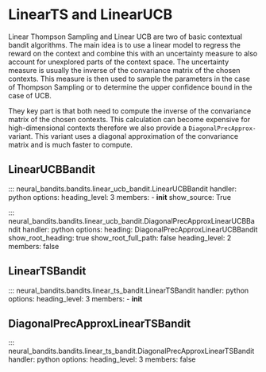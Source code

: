 # LinearTS and LinearUCB
Linear Thompson Sampling and Linear UCB are two of basic contextual bandit algorithms.
The main idea is to use a linear model to regress the reward on the context and combine
this with an uncertainty measure to also account for unexplored parts of the context space.
The uncertainty measure is usually the inverse of the convariance matrix of the chosen contexts.
This measure is then used to sample the parameters in the case of Thompson Sampling or to determine
the upper confidence bound in the case of UCB.

They key part is that both need to compute the inverse of the convariance matrix of the chosen contexts.
This calculation can become expensive for high-dimensional contexts therefore we also provide a `DiagonalPrecApprox-`
variant. This variant uses a diagonal approximation of the convariance matrix and is much faster to compute.

## LinearUCBBandit

::: neural_bandits.bandits.linear_ucb_bandit.LinearUCBBandit
    handler: python
    options:
      heading_level: 3
      members:
        - __init__
      show_source: True

::: neural_bandits.bandits.linear_ucb_bandit.DiagonalPrecApproxLinearUCBBandit
    handler: python
    options:
      heading: DiagonalPrecApproxLinearUCBBandit
      show_root_heading: true
      show_root_full_path: false
      heading_level: 2
      members: false

## LinearTSBandit

::: neural_bandits.bandits.linear_ts_bandit.LinearTSBandit
    handler: python
    options:
      heading_level: 3
      members:
        - __init__

## DiagonalPrecApproxLinearTSBandit

::: neural_bandits.bandits.linear_ts_bandit.DiagonalPrecApproxLinearTSBandit
    handler: python
    options:
      heading_level: 3
      members: false